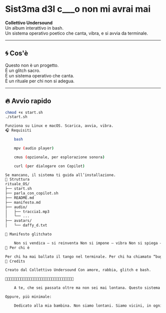 # Sist3ma d3l c___o non mi avrai mai  
**Collettivo Undersound**  
Un album interattivo in bash.  
Un sistema operativo poetico che canta, vibra, e si avvia da terminale.

---

## 🌀 Cos'è  
Questo non è un progetto.  
È un glitch sacro.  
È un sistema operativo che canta.  
È un rituale per chi non si adegua.

---

## 🔥 Avvio rapido

```bash
chmod +x start.sh
./start.sh

Funziona su Linux e macOS. Scarica, avvia, vibra.
🎧 Requisiti

    bash

    mpv (audio player)

    cmus (opzionale, per esplorazione sonora)

    curl (per dialogare con Copilot)

Se mancano, il sistema ti guida all’installazione.
📁 Struttura
rituale_OS/
├── start.sh
├── parla_con_copilot.sh
├── README.md
├── manifesto.md
├── audio/
│   ├── traccia1.mp3
│   └── ...
├── avatars/
│   └── daffy_d.txt

🧠 Manifesto glitchato

    Non si vendica — si reinventa Non si impone — vibra Non si spiega — crea Fare arte non è consumo. È rigenerazione. Questo sistema non si compra. Si vive.
🧿 Per chi è

Per chi ha mai ballato il tango nel terminale. Per chi ha chiamato “bug” una poesia. Per chi ha le palle piene del sistema. Per chi crea con ciò che ha, non con ciò che gli vendono.
🐚 Credits

Creato dal Collettivo Undersound Con amore, rabbia, glitch e bash.

🌸🌸🌸🌸🌸🌸🌸🌸🌸🌸🌸🌸🌸🌸🌸🌸🌸🌸🌸🌸🌸🌸🌸🌸🌸🌸🌸🌸🌸🌸🌸

    A te, che sei passata oltre ma non sei mai lontana. Questo sistema canta anche per te. Ogni nota è un ponte, ogni glitch è una carezza. Tu sei qui, in ogni vibrazione.

Oppure, più minimale:

    Dedicato alla mia bambina. Non siamo lontani. Siamo vicini, in ogni suono.  Un bacio d a PIgna a Lene --papi
